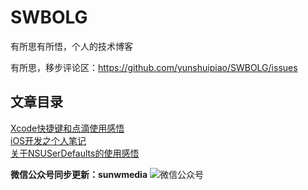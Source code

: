 ﻿# SWBOLG


有所思有所悟，个人的技术博客

有所思，移步评论区：https://github.com/yunshuipiao/SWBOLG/issues

## 文章目录

[Xcode快捷键和点滴使用感悟](https://github.com/yunshuipiao/SWBlog/blob/master/Xcode%E5%BF%AB%E6%8D%B7%E9%94%AE%E5%92%8C%E7%82%B9%E6%BB%B4%E4%BD%BF%E7%94%A8%E6%84%9F%E6%82%9F.md)<br/>
[iOS开发之个人笔记](https://github.com/yunshuipiao/SWBlog/blob/master/iOS%E5%BC%80%E5%8F%91%E4%B9%8B%E4%B8%AA%E4%BA%BA%E7%AC%94%E8%AE%B0.md)<br/>
[关于NSUSerDefaults的使用感悟](https://github.com/yunshuipiao/SWBlog/blob/master/%E5%85%B3%E4%BA%8ENSUSerDefaults%E7%9A%84%E4%BD%BF%E7%94%A8%E6%84%9F%E6%82%9F.md)<br/>

**微信公众号同步更新：sunwmedia**
![微信公众号](https://github.com/yunshuipiao/SWBlog/blob/master/media/picture/weixin.jpg)

